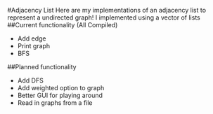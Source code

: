 #Adjacency List 
Here are my implementations of an adjacency list to represent a undirected graph!
I implemented using a vector of lists
##Current functionality (All Compiled)
* Add edge
* Print graph 
* BFS 

##Planned functionality 
* Add DFS 
* Add weighted option to graph
* Better GUI for playing around 
* Read in graphs from a file